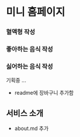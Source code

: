 # 미니 홈페이지
### 혈액형 작성
### 좋아하는 음식 작성
### 싫어하는 음식 작성

기획중 ...

- readme에 장바구니 추가함


## 서비스 소개
- about.md 추가
